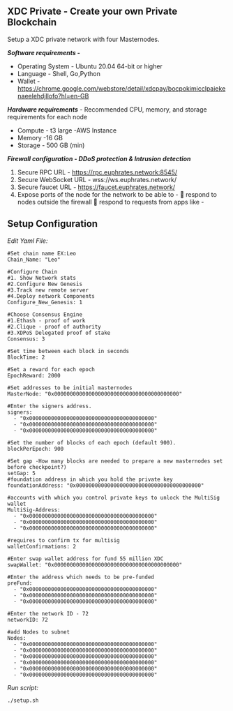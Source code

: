 

## XDC Private - Create your own Private Blockchain 

Setup a XDC private network with four Masternodes.

***Software requirements -***
- Operating System - Ubuntu 20.04 64-bit or higher
- Language - Shell, Go,Python
- Wallet -https://chrome.google.com/webstore/detail/xdcpay/bocpokimicclpaiekenaeelehdjllofo?hl=en-GB

***Hardware requirements*** - Recommended CPU, memory, and storage requirements for each node
- Compute - t3 large -AWS Instance
- Memory -16 GB
- Storage - 500 GB (min)

***Firewall configuration - DDoS protection &amp; Intrusion detection***
1. Secure RPC URL - https://rpc.euphrates.network:8545/
2. Secure WebSocket URL - wss://ws.euphrates.network/
3. Secure faucet URL - https://faucet.euphrates.network/
4. Expose ports of the node for the network to be able to -
 respond to nodes outside the firewall
 respond to requests from apps like -

## Setup Configuration
*Edit Yaml File:*

    #Set chain name EX:Leo
    Chain_Name: "Leo"
    
    #Configure Chain
    #1. Show Network stats 
    #2.Configure New Genesis 
    #3.Track new remote server 
    #4.Deploy network Components 
    Configure_New_Genesis: 1
    
    #Choose Consensus Engine
    #1.Ethash - proof of work
    #2.Clique - proof of authority 
    #3.XDPoS Delegated proof of stake
    Consensus: 3
    
    #Set time between each block in seconds
    BlockTime: 2
    
    #Set a reward for each epoch
    EpochReward: 2000
    
    #Set addresses to be initial masternodes
    MasterNode: "0x0000000000000000000000000000000000000000"
    
    #Enter the signers address.
    signers: 
      - "0x0000000000000000000000000000000000000000"
      - "0x0000000000000000000000000000000000000000"
      - "0x0000000000000000000000000000000000000000"
      
    #Set the number of blocks of each epoch (default 900).
    blockPerEpoch: 900
    
    #Set gap -How many blocks are needed to prepare a new masternodes set before checkpoint?)
    setGap: 5
    #foundation address in which you hold the private key
    foundationAddress: "0x0000000000000000000000000000000000000000"
    
    #accounts with which you control private keys to unlock the MultiSig wallet
    MultiSig-Address:
      - "0x0000000000000000000000000000000000000000"
      - "0x0000000000000000000000000000000000000000"
      - "0x0000000000000000000000000000000000000000"
    
    #requires to confirm tx for multisig
    walletConfirmations: 2
    
    #Enter swap wallet address for fund 55 million XDC
    swapWallet: "0x0000000000000000000000000000000000000000"
    
    #Enter the address which needs to be pre-funded
    preFund:
      - "0x0000000000000000000000000000000000000000"
      - "0x0000000000000000000000000000000000000000"
      - "0x0000000000000000000000000000000000000000"
      
    #Enter the network ID - 72
    networkID: 72
    
    #add Nodes to subnet
    Nodes:
      - "0x0000000000000000000000000000000000000000"
      - "0x0000000000000000000000000000000000000000"
      - "0x0000000000000000000000000000000000000000"
      - "0x0000000000000000000000000000000000000000"
      - "0x0000000000000000000000000000000000000000"
      - "0x0000000000000000000000000000000000000000"

*Run script:*

    ./setup.sh


